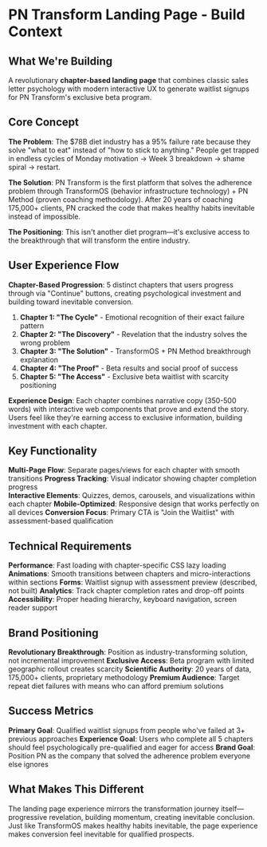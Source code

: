 # PN Transform Landing Page - Build Context

## What We're Building

A revolutionary **chapter-based landing page** that combines classic sales letter psychology with modern interactive UX to generate waitlist signups for PN Transform's exclusive beta program.

## Core Concept

**The Problem**: The $78B diet industry has a 95% failure rate because they solve "what to eat" instead of "how to stick to anything." People get trapped in endless cycles of Monday motivation → Week 3 breakdown → shame spiral → restart.

**The Solution**: PN Transform is the first platform that solves the adherence problem through TransformOS (behavior infrastructure technology) + PN Method (proven coaching methodology). After 20 years of coaching 175,000+ clients, PN cracked the code that makes healthy habits inevitable instead of impossible.

**The Positioning**: This isn't another diet program—it's exclusive access to the breakthrough that will transform the entire industry.

## User Experience Flow

**Chapter-Based Progression**: 5 distinct chapters that users progress through via "Continue" buttons, creating psychological investment and building toward inevitable conversion.

1. **Chapter 1: "The Cycle"** - Emotional recognition of their exact failure pattern
2. **Chapter 2: "The Discovery"** - Revelation that the industry solves the wrong problem  
3. **Chapter 3: "The Solution"** - TransformOS + PN Method breakthrough explanation
4. **Chapter 4: "The Proof"** - Beta results and social proof of success
5. **Chapter 5: "The Access"** - Exclusive beta waitlist with scarcity positioning

**Experience Design**: Each chapter combines narrative copy (350-500 words) with interactive web components that prove and extend the story. Users feel like they're earning access to exclusive information, building investment with each chapter.

## Key Functionality

**Multi-Page Flow**: Separate pages/views for each chapter with smooth transitions
**Progress Tracking**: Visual indicator showing chapter completion progress  
**Interactive Elements**: Quizzes, demos, carousels, and visualizations within each chapter
**Mobile-Optimized**: Responsive design that works perfectly on all devices
**Conversion Focus**: Primary CTA is "Join the Waitlist" with assessment-based qualification

## Technical Requirements

**Performance**: Fast loading with chapter-specific CSS lazy loading
**Animations**: Smooth transitions between chapters and micro-interactions within sections
**Forms**: Waitlist signup with assessment preview (described, not built)
**Analytics**: Track chapter completion rates and drop-off points
**Accessibility**: Proper heading hierarchy, keyboard navigation, screen reader support

## Brand Positioning

**Revolutionary Breakthrough**: Position as industry-transforming solution, not incremental improvement
**Exclusive Access**: Beta program with limited geographic rollout creates scarcity
**Scientific Authority**: 20 years of data, 175,000+ clients, proprietary methodology
**Premium Audience**: Target repeat diet failures with means who can afford premium solutions

## Success Metrics

**Primary Goal**: Qualified waitlist signups from people who've failed at 3+ previous approaches
**Experience Goal**: Users who complete all 5 chapters should feel psychologically pre-qualified and eager for access
**Brand Goal**: Position PN as the company that solved the adherence problem everyone else ignores

## What Makes This Different

The landing page experience mirrors the transformation journey itself—progressive revelation, building momentum, creating inevitable conclusion. Just like TransformOS makes healthy habits inevitable, the page experience makes conversion feel inevitable for qualified prospects.